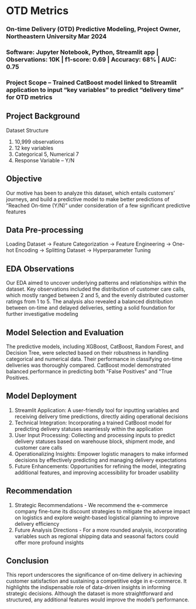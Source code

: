# OTD Metrics

### On-time Delivery (OTD) Predictive Modeling, Project Owner, Northeastern University Mar 2024
### Software: Jupyter Notebook, Python, Streamlit app | Observations: 10K | f1-score: 0.69 | Accuracy: 68% | AUC: 0.75
### Project Scope – Trained CatBoost model linked to Streamlit application to input “key variables” to predict “delivery time” for OTD metrics

## Project Background
Dataset Structure
1. 10,999 observations​
2. 12 key variables​
3. Categorical 5, Numerical 7​
4. Response Variable – Y/N​

## Objective
Our motive has been to analyze this dataset, which entails customers’ journeys, and build a predictive model to make better predictions of “Reached On-time (Y/N)” under consideration of a few significant predictive features

## Data Pre-processing
Loading Dataset -> Feature Categorization -> Feature Engineering -> One-hot Encoding -> Splitting Dataset -> Hyperparameter Tuning

## EDA Observations
Our EDA aimed to uncover underlying patterns and relationships within the dataset. Key observations included the distribution of customer care calls, which mostly ranged between 2 and 5, and the evenly distributed customer ratings from 1 to 5. The analysis also revealed a balanced distribution between on-time and delayed deliveries, setting a solid foundation for further investigative modeling

## Model Selection and Evaluation
The predictive models, including XGBoost, CatBoost, Random Forest, and Decision Tree, were selected based on their robustness in handling categorical and numerical data. Their performance in classifying on-time deliveries was thoroughly compared. CatBoost model demonstrated balanced performance in predicting both "False Positives" and "True Positives.

## Model Deployment
1. Streamlit Application: A user-friendly tool for inputting variables and receiving delivery time predictions, directly aiding operational decisions
2. Technical Integration: Incorporating a trained CatBoost model for predicting delivery statuses seamlessly within the application
3. User Input Processing: Collecting and processing inputs to predict delivery statuses based on warehouse block, shipment mode, and customer care calls
4. Operationalizing Insights: Empower logistic managers to make informed decisions by effectively predicting and managing delivery expectations
5. Future Enhancements: Opportunities for refining the model, integrating additional features, and improving accessibility for broader usability

## Recommendation
1. Strategic Recommendations​ - We recommend the e-commerce company fine-tune its discount strategies to mitigate the adverse impact on logistics and explore weight-based logistical planning to improve delivery efficiency
2. Future Analysis Directions​ - For a more rounded analysis, incorporating variables such as regional shipping data and seasonal factors could offer more profound insights​

## Conclusion​
This report underscores the significance of on-time delivery in achieving customer satisfaction and sustaining a competitive edge in e-commerce. It highlights the indispensable role of data-driven insights in informing strategic decisions. Although the dataset is more straightforward and structured, any additional features would improve the model’s performance.​



​

​

​

​

​

​

​

​
​

​
